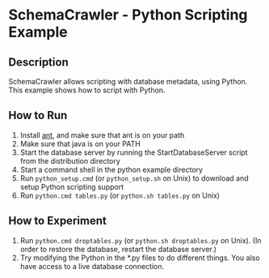 # SchemaCrawler - Python Scripting Example

## Description
SchemaCrawler allows scripting with database metadata, using Python. This
example shows how to script with Python.

## How to Run
1. Install [ant,](http://ant.apache.org/) and make sure that ant is on your path 
2. Make sure that java is on your PATH
3. Start the database server by running the StartDatabaseServer script from the distribution directory 
4. Start a command shell in the python example directory 
5. Run `python_setup.cmd` (or `python_setup.sh` on Unix) to download and setup Python scripting support 
6. Run `python.cmd tables.py` (or `python.sh tables.py` on Unix) 

## How to Experiment
1. Run `python.cmd droptables.py` (or `python.sh droptables.py` on Unix). 
   (In order to restore the database, restart the database server.) 
2. Try modifying the Python in the *.py files to do different things. 
   You also have access to a live database connection. 
